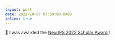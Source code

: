```yaml
---
layout: post
date: 2022-10-07 07:59:00-0400
inline: true
---
```


:tada: I was awarded the <a href="https://neurips.cc/Conferences/2022/FinancialAssistance"> NeurIPS 2022 Scholar Award </a> !
